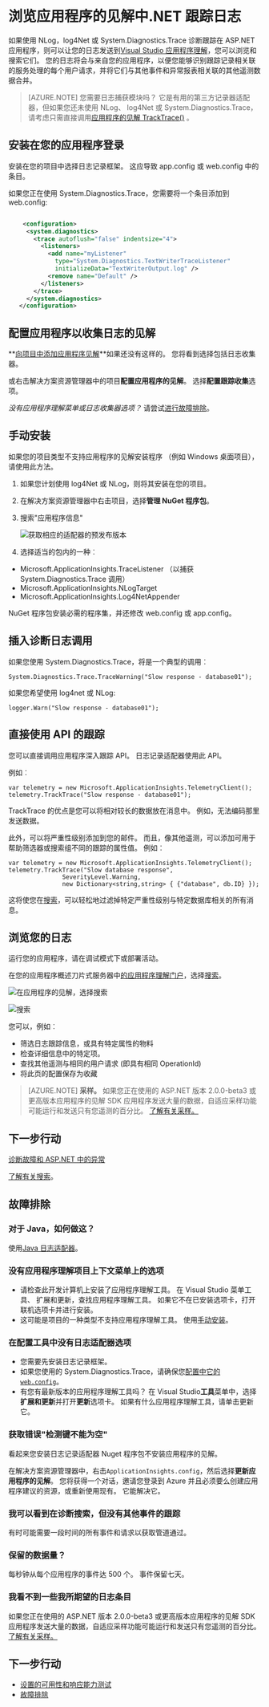 <properties 
    pageTitle="浏览应用程序的见解中.NET 跟踪日志" 
    description="搜索与跟踪、 NLog 或 Log4Net 生成的日志。" 
    services="application-insights" 
    documentationCenter=".net"
    authors="alancameronwills" 
    manager="douge"/>

<tags 
    ms.service="application-insights" 
    ms.workload="tbd" 
    ms.tgt_pltfrm="ibiza" 
    ms.devlang="na" 
    ms.topic="article" 
    ms.date="07/21/2016" 
    ms.author="awills"/>
 
# <a name="explore-net-trace-logs-in-application-insights"></a>浏览应用程序的见解中.NET 跟踪日志  

如果使用 NLog，log4Net 或 System.Diagnostics.Trace 诊断跟踪在 ASP.NET 应用程序，则可以让您的日志发送到[Visual Studio 应用程序理解][start]，您可以浏览和搜索它们。 您的日志将会与来自您的应用程序，以便您能够识别跟踪记录相关联的服务处理的每个用户请求，并将它们与其他事件和异常报表相关联的其他遥测数据合并。




> [AZURE.NOTE] 您需要日志捕获模块吗？ 它是有用的第三方记录器适配器，但如果您还未使用 NLog、 log4Net 或 System.Diagnostics.Trace，请考虑只需直接调用[应用程序的见解 TrackTrace()](app-insights-api-custom-events-metrics.md#track-trace) 。


## <a name="install-logging-on-your-app"></a>安装在您的应用程序登录

安装在您的项目中选择日志记录框架。 这应导致 app.config 或 web.config 中的条目。

如果您正在使用 System.Diagnostics.Trace，您需要将一个条目添加到 web.config:

```XML

    <configuration>
     <system.diagnostics>
       <trace autoflush="false" indentsize="4">
         <listeners>
           <add name="myListener" 
             type="System.Diagnostics.TextWriterTraceListener" 
             initializeData="TextWriterOutput.log" />
           <remove name="Default" />
         </listeners>
       </trace>
     </system.diagnostics>
   </configuration>
```

## <a name="configure-application-insights-to-collect-logs"></a>配置应用程序以收集日志的见解

**[向项目中添加应用程序见解](app-insights-asp-net.md)**如果还没有这样的。 您将看到选择包括日志收集器。

或右击解决方案资源管理器中的项目**配置应用程序的见解**。 选择**配置跟踪收集**选项。

*没有应用程序理解菜单或日志收集器选项？* 请尝试[进行故障排除](#troubleshooting)。


## <a name="manual-installation"></a>手动安装

如果您的项目类型不支持应用程序的见解安装程序 （例如 Windows 桌面项目），请使用此方法。 

1. 如果您计划使用 log4Net 或 NLog，则将其安装在您的项目。 
2. 在解决方案资源管理器中右击项目，选择**管理 NuGet 程序包**。
3. 搜索"应用程序信息"

    ![获取相应的适配器的预发布版本](./media/app-insights-asp-net-trace-logs/appinsights-36nuget.png)

4. 选择适当的包内的一种︰
  + Microsoft.ApplicationInsights.TraceListener （以捕获 System.Diagnostics.Trace 调用）
  + Microsoft.ApplicationInsights.NLogTarget
  + Microsoft.ApplicationInsights.Log4NetAppender

NuGet 程序包安装必需的程序集，并还修改 web.config 或 app.config。

## <a name="insert-diagnostic-log-calls"></a>插入诊断日志调用

如果您使用 System.Diagnostics.Trace，将是一个典型的调用︰

    System.Diagnostics.Trace.TraceWarning("Slow response - database01");

如果您希望使用 log4net 或 NLog:

    logger.Warn("Slow response - database01");


## <a name="using-the-trace-api-directly"></a>直接使用 API 的跟踪

您可以直接调用应用程序深入跟踪 API。 日志记录适配器使用此 API。 

例如︰

    var telemetry = new Microsoft.ApplicationInsights.TelemetryClient();
    telemetry.TrackTrace("Slow response - database01");

TrackTrace 的优点是您可以将相对较长的数据放在消息中。 例如，无法编码那里发送数据。 

此外，可以将严重性级别添加到您的邮件。 而且，像其他遥测，可以添加可用于帮助筛选器或搜索组不同的跟踪的属性值。 例如︰


    var telemetry = new Microsoft.ApplicationInsights.TelemetryClient();
    telemetry.TrackTrace("Slow database response",
                   SeverityLevel.Warning,
                   new Dictionary<string,string> { {"database", db.ID} });

这将使您在[搜索][diagnostic]，可以轻松地过滤掉特定严重性级别与特定数据库相关的所有消息。

## <a name="explore-your-logs"></a>浏览您的日志

运行您的应用程序，请在调试模式下或部署活动。

在您的应用程序概述刀片式服务器中[的应用程序理解门户][portal]，选择[搜索][diagnostic]。

![在应用程序的见解，选择搜索](./media/app-insights-asp-net-trace-logs/020-diagnostic-search.png)

![搜索](./media/app-insights-asp-net-trace-logs/10-diagnostics.png)

您可以，例如︰

* 筛选日志跟踪信息，或具有特定属性的物料
* 检查详细信息中的特定项。
* 查找其他遥测与相同的用户请求 (即具有相同 OperationId) 
* 将此页的配置保存为收藏

> [AZURE.NOTE] **采样。** 如果您正在使用的 ASP.NET 版本 2.0.0-beta3 或更高版本应用程序的见解 SDK 应用程序发送大量的数据，自适应采样功能可能运行和发送只有您遥测的百分比。 [了解有关采样。](app-insights-sampling.md)

## <a name="next-steps"></a>下一步行动

[诊断故障和 ASP.NET 中的异常][exceptions]

[了解有关搜索][diagnostic]。



## <a name="troubleshooting"></a>故障排除

### <a name="how-do-i-do-this-for-java"></a>对于 Java，如何做这？

使用[Java 日志适配器](app-insights-java-trace-logs.md)。

### <a name="theres-no-application-insights-option-on-the-project-context-menu"></a>没有应用程序理解项目上下文菜单上的选项

* 请检查此开发计算机上安装了应用程序理解工具。 在 Visual Studio 菜单工具、 扩展和更新，查找应用程序理解工具。 如果它不在已安装选项卡，打开联机选项卡并进行安装。
* 这可能是项目的一种类型不支持应用程序理解工具。 使用[手动安装](#manual-installation)。

### <a name="no-log-adapter-option-in-the-configuration-tool"></a>在配置工具中没有日志适配器选项

* 您需要先安装日志记录框架。
* 如果您使用的 System.Diagnostics.Trace，请确保您[配置中它的`web.config`](https://msdn.microsoft.com/library/system.diagnostics.eventlogtracelistener.aspx)。
* 有您有最新版本的应用程序理解工具吗？ 在 Visual Studio**工具**菜单中，选择**扩展和更新**并打开**更新**选项卡。 如果有什么应用程序理解工具，请单击更新它。


### <a name="emptykey"></a>获取错误"检测键不能为空"

看起来您安装日志记录适配器 Nuget 程序包不安装应用程序的见解。

在解决方案资源管理器中，右击`ApplicationInsights.config`，然后选择**更新应用程序的见解**。 您将获得一个对话，邀请您登录到 Azure 并且必须要么创建应用程序建议的资源，或重新使用现有。 它能解决它。

### <a name="i-can-see-traces-in-diagnostic-search-but-not-the-other-events"></a>我可以看到在诊断搜索，但没有其他事件的跟踪

有时可能需要一段时间的所有事件和请求以获取管道通过。

### <a name="limits"></a>保留的数据量？

每秒钟从每个应用程序的事件达 500 个。 事件保留七天。

### <a name="im-not-seeing-some-of-the-log-entries-that-i-expect"></a>我看不到一些我所期望的日志条目

如果您正在使用的 ASP.NET 版本 2.0.0-beta3 或更高版本应用程序的见解 SDK 应用程序发送大量的数据，自适应采样功能可能运行和发送只有您遥测的百分比。 [了解有关采样。](app-insights-sampling.md)

## <a name="add"></a>下一步行动

* [设置的可用性和响应能力测试][availability]
* [故障排除][qna]





<!--Link references-->

[availability]: app-insights-monitor-web-app-availability.md
[diagnostic]: app-insights-diagnostic-search.md
[exceptions]: app-insights-asp-net-exceptions.md
[portal]: https://portal.azure.com/
[qna]: app-insights-troubleshoot-faq.md
[start]: app-insights-overview.md

 

